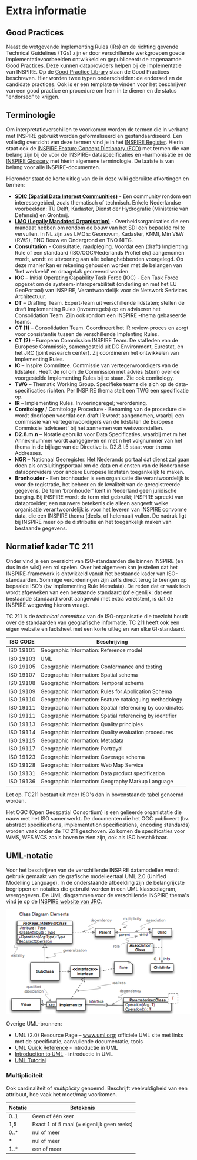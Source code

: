# Extra informatie

## Good Practices

Naast de wetgevende Implementing Rules (IRs) en de richting gevende Technical Guidelines (TGs) zijn er door verschillende werkgroepen goede implementatievoorbeelden ontwikkeld en gepubliceerd: de zogenaamde Good Practices. Deze kunnen dataproviders helpen bij de implementatie van INSPIRE.
Op de <a href="https://inspire.ec.europa.eu/portfolio/good-practice-library" target="_blank">Good Practice Library</a> staan de Good Practices beschreven. Hier worden twee typen onderscheiden: de endorsed en de candidate practices.
Ook is er een template te vinden voor het beschrijven van een good practice en procedure om hem in te dienen en de status "endorsed" te krijgen.

## Terminologie

Om interpretatieverschillen te voorkomen worden de termen die in verband met INSPIRE gebruikt worden geformaliseerd en gestandaardiseerd. Een volledig overzicht van deze termen vind je in het [INSPIRE Register](https://inspire.ec.europa.eu/registry). Hierin staat ook de [INSPIRE Feature Concept Dictionary (FCD)](https://inspire.ec.europa.eu/featureconcept) met termen die van belang zijn bij de voor de INSPIRE- dataspecificaties en -harmonisatie en de [INSPIRE Glossary](https://inspire.ec.europa.eu/glossary/) met hierin algemene terminologie. De laatste is van belang voor alle INSPIRE-documenten.

Hieronder staat de korte uitleg van de in deze wiki gebruikte afkortingen en termen:
- [**SDIC (Spatial Data Interest Communities)**](https://inspire.ec.europa.eu/sdics) - Een community rondom een interessegebied, zoals thematisch of technisch. Enkele Nederlandse voorbeelden: TU Delft, Kadaster, Dienst der Hydrografie (Ministerie van Defensie) en Grontmij.
- [**LMO (Legally Mandated Organisation)**](https://inspire.ec.europa.eu/lmos) - Overheidsorganisaties die een mandaat hebben om rondom de bouw van het SDI een bepaalde rol te vervullen. In NL zijn zes LMO’s: Geonovum, Kadaster, KNMI, Min V&W (RWS), TNO Bouw en Ondergrond en TNO NITG.
- **Consultation** - Consultatie, raadpleging. Voordat een (draft) Implenting Rule of een standaard (ISO/OGC/Nederlands Profiel etc) aangenomen wordt, wordt ze uitvoering aan alle belanghebbenden voorgelegd. Op deze manier kan er rekening gehouden worden met de belangen van 'het werkveld' en draagvlak gecreeerd worden.
- **IOC** – Initial Operating Capability Task Force (IOC)  - Een Task Force opgezet om de systeem-interoperabiliteit (onderling en met het EU GeoPortaal) van INSPIRE, Verantwoordelijk voor de Netswork Serivices Architectuur.
- **DT** – Drafting Team. Expert-team uit verschillende lidstaten; stellen de draft Implementing Rules (invoerregels) op en adviseren het Consolidation Team. Zijn ook rondom een INSPIRE -thema gebaseerde teams.
- **CT (1)** – Consolidation Team. Coordineert het IR review-proces en zorgt voor consistentie tussen de verschillende Implenting Rules.
- **CT (2)** – European Commission INSPIRE Team. De stafleden van de Europese Commissie, samengesteld uit DG Environment, Eurostat, en het JRC (joint research center). Zij coordineren het ontwikkelen van Implementing Rules.
- **IC** – Inspire Committee. Commissie van vertegenwoordigers van de lidstaten. Heeft de rol om de Commission met advies (stem) over de voorgestelde Implementing Rules bij te staan. Zie ook comitology.
- **TWG** – Thematic Working Group. Specifieke teams die zich op de data-specificaties richten. Per INSPIRE thema stelt een TWG een specificatie op.
- **IR** – Implementing Rules. Invoeringsregel; verordening.
- **Comitology** / Comitology Procedure - Benaming van de procedure die wordt doorlopen voordat een draft IR wordt aangenomen, waarbij een commissie van vertegenwoordigers van de lidstaten de Europese Commissie 'adviseert' bij het aannemen van wetsvoorstellen. 
- **D2.8.m.n** – Notatie gebruikt voor Data Specificaties, waarbij met m het Annex-nummer wordt aangegeven en met n het volgnummer van het thema in de bijlage van de Directive is. D2.8.I.5 staat voor thema Addresses.
- **NGR** – Nationaal Georegister. Het Nederands portaal dat dienst zal gaan doen als ontsluitingsportaal om de data en diensten van de Nederandse dataoproviders voor andere Europese lidstaten toegankelijk te maken.
- **Bronhouder** - Een bronhouder is een organisatie die verantwoordelijk is voor de registratie, het beheer en de kwaliteit van de geregistreerde gegevens. De term ‘bronhouder’ kent in Nederland geen juridische borging. Bij INSPIRE wordt de term niet gebruikt; INSPIRE spreekt van dataprovider; een nauwere betekenis die alleen aangeeft welke organisatie verantwoordelijk is voor het leveren van INSPIRE convorme data, die een INSPIRE thema (deels, of helemaal) vullen. De nadruk ligt bij INSPIRE meer op de distributie en het toegankelijk maken van bestaande gegevens. 

## Normatief kader TC 211

Onder vind je een overzicht van ISO-standaarden die binnen INSPIRE (en dus in de wiki) een rol spelen. Over het algemeen kan je stellen dat het INSPIRE-framework is ontwikkeld vanuit het bestaande kader van ISO-standaarden. Sommige verordeningen zijn zelfs direct terug te brengen op bepaalde ISO’s (bv Implementing Rule Metadata). De reden dat er vaak toch wordt afgeweken van een bestaande standaard (of eigenlijk: dat een bestaande standaard wordt aangevuld met extra vereisten), is dat de INSPIRE wetgeving hierom vraagt.

TC 211 is de *technical committee* van de ISO-organisatie die toezicht houdt over de standaarden van geografische informatie. TC 211 heeft ook een eigen website en factsheet met een korte uitleg en van elke GI-standaard.

| ISO CODE | Beschrijving |
| -------- | ------------ |
| ISO 19101 | Geographic Information: Reference model |
| ISO 19103 | UML |
| ISO 19105 | Geographic Information: Conformance and testing |
| ISO 19107 | Geographic Information: Spatial schema |
| ISO 19108 | Geographic Information: Temporal schema |
| ISO 19109 | Geographic Information: Rules for Application Schema |
| ISO 19110 | Geographic Information: Feature cataloguing methodology |
| ISO 19111 | Geographic Information: Spatial referencing by coordinates |
| ISO 19111 | Geographic Information: Spatial referencing by identifier |
| ISO 19113 | Geographic Information: Quality principles |
| ISO 19114 | Geographic Information: Quality evaluation procedures |
| ISO 19115 | Geographic Information: Metadata |
| ISO 19117 | Geographic Information: Portrayal |
| ISO 19123 | Geographic Information: Coverage schema |
| ISO 19128 | Geographic Information: Web Map Service |
| ISO 19131 | Geographic Information: Data product specification |
| ISO 19136 | Geographic Information: Geography Markup Language |

Let op. TC211 bestaat uit meer ISO's dan in bovenstaande tabel genoemd worden.

Het OGC (Open Geospatial Consortium) is een gelieerde organistatie die nauw met het ISO samenwerkt. De documenten die het OGC publiceert (bv. abstract specifications, implementation specifications, encoding standards) worden vaak onder de TC 211 geschoven. Zo komen de specificaties voor WMS, WFS WCS zoals boven te zien zijn, ook als ISO beschikbaar.

## UML-notatie

Voor het beschrijven van de verschillende INSPIRE datamodellen wordt gebruik gemaakt van de grafische modelleertaal UML 2.0 (Unified Modelling Language). In de onderstaande afbeelding zijn de belangrijkste begrippen en notaties die gebruikt worden in een UML klassediagram, weergegeven. De UML diagrammen voor de verschillende INSPIRE thema's vind je op de [INSPIRE website van JRC](https://inspire.ec.europa.eu/data-model/approved/r4618-ir/html/).

![UML](media/Uml_cheatsheet.png "Notatie van een UML-klassediagram.")

Overige UML-bronnen:
- UML (2.0) Resource Page – www.uml.org; officiele UML site met links met de specificatie, aanvullende documentatie, tools
- [UML Quick Reference](https://holub.com/uml) - introductie in UML
- [Introduction to UML](http://www.agilemodeling.com/artifacts/classDiagram.htm#Classes) - introductie in UML
- [UML Tutorial](https://www.tutorialspoint.com/uml/)

### Multipliciteit

Ook cardinaliteit of *multiplicity* genoemd. Beschrijft veelvuldigheid van een attribuut, hoe vaak het moet/mag voorkomen.

| Notatie | Betekenis |
| ------- | --------- |
| 0..1 | Geen of één keer |
| 1,5 | Exact 1 of 5 maal (= eigenlijk geen reeks) |
| 0..* | nul of meer |
| * | nul of meer |
| 1..* | een of meer |
